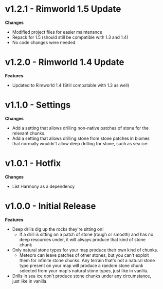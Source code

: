 # v1.2.1 - Rimworld 1.5 Update
**Changes** 
- Modified project files for easier maintenance
- Repack for 1.5 (should still be compatible with 1.3 and 1.4)
- No code changes were needed

# v1.2.0 - Rimworld 1.4 Update
**Features**
- Updated to Rimworld 1.4 (Still compatable with 1.3 as well)

# v1.1.0 - Settings
**Changes**
- Add a setting that allows drilling non-native patches of stone for the relevant chunks.
- Add a setting that allows drilling stone from stone patches in biomes that normally wouldn't allow deep drilling for stone, such as sea ice.

# v1.0.1 - Hotfix
**Changes**
- List Harmony as a dependency

# v1.0.0 - Initial Release
**Features**
- Deep drills dig up the rocks they're sitting on!
  - If a drill is sitting on a patch of stone (rough or smooth) and has no deep resources under, it will always produce that kind of stone chunk
- Only natural stone types for your map produce their own kind of chunks.
  - Meteors can leave patches of other stones, but you can't exploit them for infinite stone chunks.  Any terrain that's not a natural stone type present on your map will produce a random stone chunk selected from your map's natural stone types, just like in vanilla.
- Drills in sea ice don't produce stone chunks under any circumstance, just like in vanilla.
